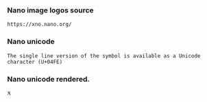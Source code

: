 ### Nano image logos source
    https://xno.nano.org/
### Nano unicode
    The single line version of the symbol is available as a Unicode character (U+04FE)
### Nano unicode rendered. 
    Ӿ
